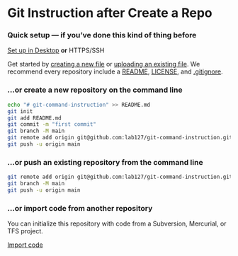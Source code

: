# Git Instruction after Create a Repo

### **Quick setup** — if you’ve done this kind of thing before

[Set up in Desktop](https://desktop.github.com) **or** HTTPS/SSH

Get started by [creating a new file](/lab127/git-command-instruction/new/main) or [uploading an existing file](/lab127/git-command-instruction/upload). We recommend every repository include a [README](/lab127/git-command-instruction/new/main?readme=1), [LICENSE](/lab127/git-command-instruction/new/main?filename=LICENSE.md), and [.gitignore](/lab127/git-command-instruction/new/main?filename=.gitignore).

### …or create a new repository on the command line


```bash
echo "# git-command-instruction" >> README.md
git init
git add README.md
git commit -m "first commit"
git branch -M main
git remote add origin git@github.com:lab127/git-command-instruction.git
git push -u origin main
```

### …or push an existing repository from the command line

```bash
git remote add origin git@github.com:lab127/git-command-instruction.git
git branch -M main
git push -u origin main
```

### …or import code from another repository

You can initialize this repository with code from a Subversion, Mercurial, or TFS project.

[Import code](/lab127/git-command-instruction/import)
